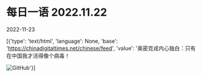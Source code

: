 # 每日一语 2022.11.22

2022-11-23

[{'type': 'text/html', 'language': None, 'base': 'https://chinadigitaltimes.net/chinese/feed', 'value': '奥密克戎内心独白：只有在中国我才活得像个病毒！

![GitHub](https://chinadigitaltimes.net/chinese/files/2022/11/2022.11.22.2.jpg)'}]